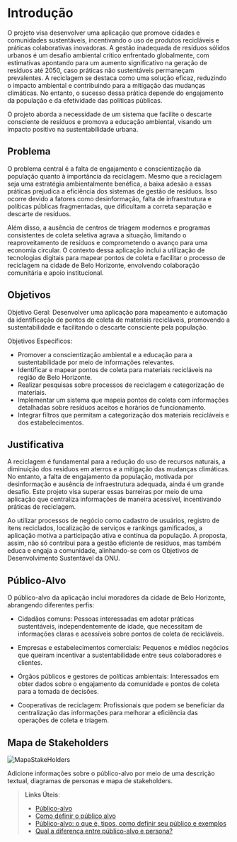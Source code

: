 # Introdução

O projeto visa desenvolver uma aplicação que promove cidades e comunidades sustentáveis, incentivando o uso de produtos recicláveis e práticas colaborativas inovadoras. A gestão inadequada de resíduos sólidos urbanos é um desafio ambiental crítico enfrentado globalmente, com estimativas apontando para um aumento significativo na geração de resíduos até 2050, caso práticas não sustentáveis permaneçam prevalentes. A reciclagem se destaca como uma solução eficaz, reduzindo o impacto ambiental e contribuindo para a mitigação das mudanças climáticas. No entanto, o sucesso dessa prática depende do engajamento da população e da efetividade das políticas públicas.

O projeto aborda a necessidade de um sistema que facilite o descarte consciente de resíduos e promova a educação ambiental, visando um impacto positivo na sustentabilidade urbana.

## Problema
O problema central é a falta de engajamento e conscientização da população quanto à importância da reciclagem. Mesmo que a reciclagem seja uma estratégia ambientalmente benéfica, a baixa adesão a essas práticas prejudica a eficiência dos sistemas de gestão de resíduos. Isso ocorre devido a fatores como desinformação, falta de infraestrutura e políticas públicas fragmentadas, que dificultam a correta separação e descarte de resíduos.

Além disso, a ausência de centros de triagem modernos e programas consistentes de coleta seletiva agrava a situação, limitando o reaproveitamento de resíduos e comprometendo o avanço para uma economia circular. O contexto dessa aplicação inclui a utilização de tecnologias digitais para mapear pontos de coleta e facilitar o processo de reciclagem na cidade de Belo Horizonte, envolvendo colaboração comunitária e apoio institucional.

## Objetivos
Objetivo Geral: Desenvolver uma aplicação para mapeamento e automação da identificação de pontos de coleta de materiais recicláveis, promovendo a sustentabilidade e facilitando o descarte consciente pela população.

Objetivos Específicos:

- Promover a conscientização ambiental e a educação para a sustentabilidade por meio de informações relevantes.
- Identificar e mapear pontos de coleta para materiais recicláveis na região de Belo Horizonte.
- Realizar pesquisas sobre processos de reciclagem e categorização de materiais.
- Implementar um sistema que mapeia pontos de coleta com informações detalhadas sobre resíduos aceitos e horários de funcionamento.
- Integrar filtros que permitam a categorização dos materiais recicláveis e dos estabelecimentos.


## Justificativa

A reciclagem é fundamental para a redução do uso de recursos naturais, a diminuição dos resíduos em aterros e a mitigação das mudanças climáticas. No entanto, a falta de engajamento da população, motivada por desinformação e ausência de infraestrutura adequada, ainda é um grande desafio. Este projeto visa superar essas barreiras por meio de uma aplicação que centraliza informações de maneira acessível, incentivando práticas de reciclagem.

Ao utilizar processos de negócio como cadastro de usuários, registro de itens reciclados, localização de serviços e rankings gamificados, a aplicação motiva a participação ativa e contínua da população. A proposta, assim, não só contribui para a gestão eficiente de resíduos, mas também educa e engaja a comunidade, alinhando-se com os Objetivos de Desenvolvimento Sustentável da ONU.



## Público-Alvo

O público-alvo da aplicação inclui moradores da cidade de Belo Horizonte, abrangendo diferentes perfis:

- Cidadãos comuns: Pessoas interessadas em adotar práticas sustentáveis, independentemente de idade, que necessitam de informações claras e acessíveis sobre pontos de coleta de recicláveis.

- Empresas e estabelecimentos comerciais: Pequenos e médios negócios que queiram incentivar a sustentabilidade entre seus colaboradores e clientes.

- Órgãos públicos e gestores de políticas ambientais: Interessados em obter dados sobre o engajamento da comunidade e pontos de coleta para a tomada de decisões.

- Cooperativas de reciclagem: Profissionais que podem se beneficiar da centralização das informações para melhorar a eficiência das operações de coleta e triagem.



## Mapa de Stakeholders


![MapaStakeHolders](https://github.com/user-attachments/assets/cdbf2207-4764-43d2-a6e5-c069f06caa38)


Adicione informações sobre o público-alvo por meio de uma descrição textual, diagramas de personas e mapa de stakeholders.

> **Links Úteis**:
> - [Público-alvo](https://blog.hotmart.com/pt-br/publico-alvo/)
> - [Como definir o público alvo](https://exame.com/pme/5-dicas-essenciais-para-definir-o-publico-alvo-do-seu-negocio/)
> - [Público-alvo: o que é, tipos, como definir seu público e exemplos](https://klickpages.com.br/blog/publico-alvo-o-que-e/)
> - [Qual a diferença entre público-alvo e persona?](https://rockcontent.com/blog/diferenca-publico-alvo-e-persona/)
